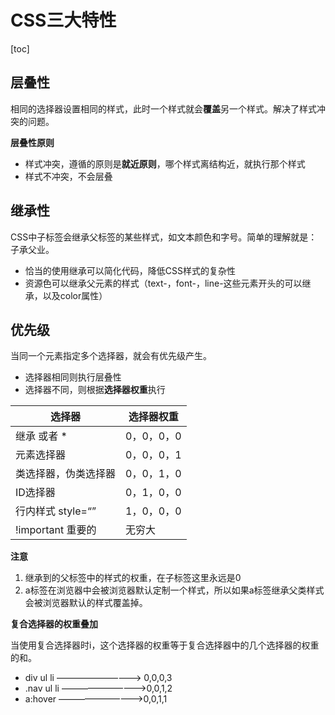 

# CSS三大特性

[toc]

## 层叠性

相同的选择器设置相同的样式，此时一个样式就会**覆盖**另一个样式。解决了样式冲突的问题。

**层叠性原则**

- 样式冲突，遵循的原则是**就近原则**，哪个样式离结构近，就执行那个样式
- 样式不冲突，不会层叠



## 继承性

CSS中子标签会继承父标签的某些样式，如文本颜色和字号。简单的理解就是：子承父业。

- 恰当的使用继承可以简化代码，降低CSS样式的复杂性
- 资源色可以继承父元素的样式（text-，font-，line-这些元素开头的可以继承，以及color属性）



## 优先级

当同一个元素指定多个选择器，就会有优先级产生。

- 选择器相同则执行层叠性
- 选择器不同，则根据**选择器权重**执行

| 选择器               | 选择器权重 |
| -------------------- | ---------- |
| 继承 或者 *          | 0，0，0，0 |
| 元素选择器           | 0，0，0，1 |
| 类选择器，伪类选择器 | 0，0，1，0 |
| ID选择器             | 0，1，0，0 |
| 行内样式 style=“”    | 1，0，0，0 |
| !important 重要的    | 无穷大     |

**注意**

1. 继承到的父标签中的样式的权重，在子标签这里永远是0
2. a标签在浏览器中会被浏览器默认定制一个样式，所以如果a标签继承父类样式会被浏览器默认的样式覆盖掉。

**复合选择器的权重叠加**

当使用复合选择器时i，这个选择器的权重等于复合选择器中的几个选择器的权重的和。

- div ul li ——————————> 0,0,0,3
- .nav ul li —————————–>0,0,1,2
- a:hover ——————————>0,0,1,1